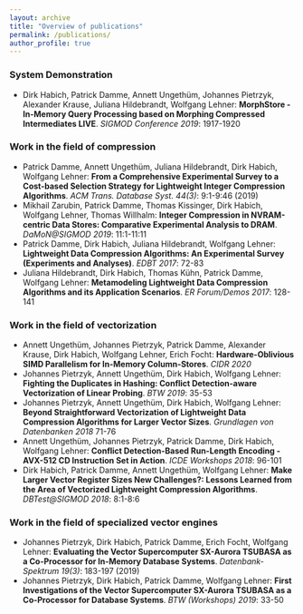 ```yaml
---
layout: archive
title: "Overview of publications"
permalink: /publications/
author_profile: true
---
```


### System Demonstration
* Dirk Habich, Patrick Damme, Annett Ungethüm, Johannes Pietrzyk, Alexander Krause, Juliana Hildebrandt, Wolfgang Lehner: **MorphStore - In-Memory Query Processing based on Morphing Compressed Intermediates LIVE**. _SIGMOD Conference 2019_: 1917-1920

### Work in the field of compression
* Patrick Damme, Annett Ungethüm, Juliana Hildebrandt, Dirk Habich, Wolfgang Lehner: **From a Comprehensive Experimental Survey to a Cost-based Selection Strategy for Lightweight Integer Compression Algorithms**. _ACM Trans. Database Syst. 44(3)_: 9:1-9:46 (2019)
* Mikhail Zarubin, Patrick Damme, Thomas Kissinger, Dirk Habich, Wolfgang Lehner, Thomas Willhalm: **Integer Compression in NVRAM-centric Data Stores: Comparative Experimental Analysis to DRAM**. _DaMoN@SIGMOD 2019_: 11:1-11:11
* Patrick Damme, Dirk Habich, Juliana Hildebrandt, Wolfgang Lehner: **Lightweight Data Compression Algorithms: An Experimental Survey (Experiments and Analyses)**. _EDBT 2017_: 72-83
* Juliana Hildebrandt, Dirk Habich, Thomas Kühn, Patrick Damme, Wolfgang Lehner: **Metamodeling Lightweight Data Compression Algorithms and its Application Scenarios**. _ER Forum/Demos 2017_: 128-141



### Work in the field of vectorization
* Annett Ungethüm, Johannes Pietrzyk, Patrick Damme, Alexander Krause, Dirk Habich, Wolfgang Lehner, Erich Focht: **Hardware-Oblivious SIMD Parallelism for In-Memory Column-Stores**. _CIDR 2020_
* Johannes Pietrzyk, Annett Ungethüm, Dirk Habich, Wolfgang Lehner: **Fighting the Duplicates in Hashing: Conflict Detection-aware Vectorization of Linear Probing**. _BTW 2019_: 35-53
* Johannes Pietrzyk, Annett Ungethüm, Dirk Habich, Wolfgang Lehner: **Beyond Straightforward Vectorization of Lightweight Data Compression Algorithms for Larger Vector Sizes**. _Grundlagen von Datenbanken 2018_ 71-76
* Annett Ungethüm, Johannes Pietrzyk, Patrick Damme, Dirk Habich, Wolfgang Lehner: **Conflict Detection-Based Run-Length Encoding - AVX-512 CD Instruction Set in Action**. _ICDE Workshops 2018_: 96-101
* Dirk Habich, Patrick Damme, Annett Ungethüm, Wolfgang Lehner: **Make Larger Vector Register Sizes New Challenges?: Lessons Learned from the Area of Vectorized Lightweight Compression Algorithms**. _DBTest@SIGMOD 2018_: 8:1-8:6


### Work in the field of specialized vector engines
* Johannes Pietrzyk, Dirk Habich, Patrick Damme, Erich Focht, Wolfgang Lehner: **Evaluating the Vector Supercomputer SX-Aurora TSUBASA as a Co-Processor for In-Memory Database Systems**. _Datenbank-Spektrum 19(3)_: 183-197 (2019)
* Johannes Pietrzyk, Dirk Habich, Patrick Damme, Wolfgang Lehner: **First Investigations of the Vector Supercomputer SX-Aurora TSUBASA as a Co-Processor for Database Systems**. _BTW (Workshops) 2019_: 33-50


